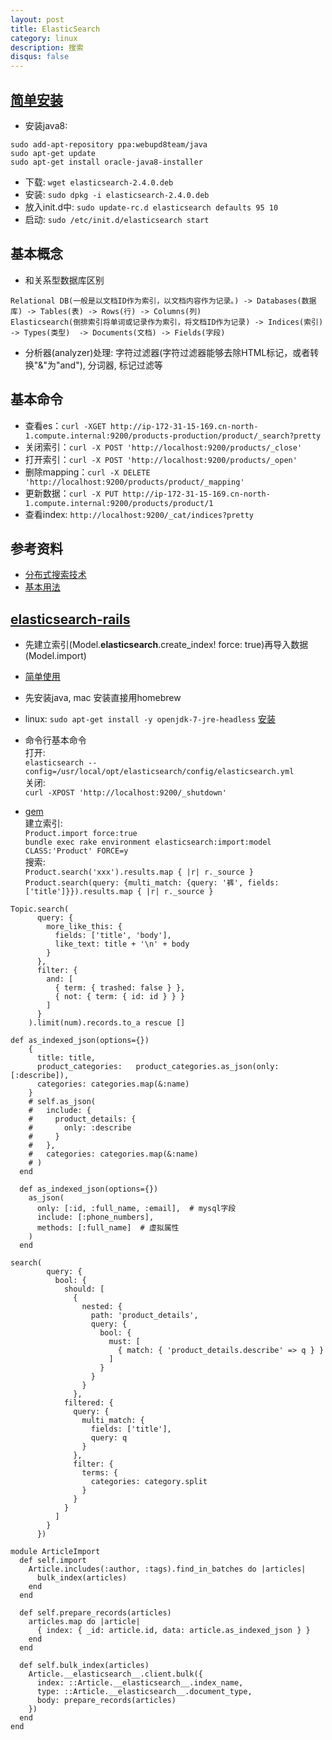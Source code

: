 ```yaml
---
layout: post
title: ElasticSearch
category: linux
description: 搜索
disqus: false
---
```


## [简单安装](https://www.elastic.co/downloads/elasticsearch)
* 安装java8:

```
sudo add-apt-repository ppa:webupd8team/java
sudo apt-get update
sudo apt-get install oracle-java8-installer
```
* 下载:  `wget elasticsearch-2.4.0.deb`
* 安装:  `sudo dpkg -i elasticsearch-2.4.0.deb`
* 放入init.d中:  `sudo update-rc.d elasticsearch defaults 95 10`
* 启动:  `sudo /etc/init.d/elasticsearch start`


## 基本概念
* 和关系型数据库区别

```
Relational DB(一般是以文档ID作为索引，以文档内容作为记录。) -> Databases(数据库) -> Tables(表) -> Rows(行) -> Columns(列)
Elasticsearch(倒排索引将单词或记录作为索引，将文档ID作为记录) -> Indices(索引)   -> Types(类型)  -> Documents(文档) -> Fields(字段)
```
* 分析器(analyzer)处理: 字符过滤器(字符过滤器能够去除HTML标记，或者转换"&"为"and"), 分词器, 标记过滤等


## 基本命令

* 查看es：`curl -XGET http://ip-172-31-15-169.cn-north-1.compute.internal:9200/products-production/product/_search?pretty`
* 关闭索引：`curl -X POST 'http://localhost:9200/products/_close'`
* 打开索引：`curl -X POST 'http://localhost:9200/products/_open'`
* 删除mapping：`curl -X DELETE 'http://localhost:9200/products/product/_mapping'`
* 更新数据：`curl -X PUT http://ip-172-31-15-169.cn-north-1.compute.internal:9200/products/product/1`
* 查看index: `http://localhost:9200/_cat/indices?pretty`


## 参考资料
* [分布式搜索技术](http://www.searchtech.pro/)
* [基本用法](http://es.xiaoleilu.com/030_Data/05_Document.html)

## [elasticsearch-rails]()
* 先建立索引(Model.__elasticsearch__.create_index! force: true)再导入数据(Model.import)


* [简单使用](http://es.xiaoleilu.com/010_Intro/10_Installing_ES.html)
* 先安装java, mac 安装直接用homebrew
* linux: `sudo apt-get install -y openjdk-7-jre-headless` [安装](https://www.elastic.co/guide/en/elasticsearch/reference/current/setup-repositories.html)   
* 命令行基本命令   
打开:   
`elasticsearch --config=/usr/local/opt/elasticsearch/config/elasticsearch.yml`   
关闭:    
`curl -XPOST 'http://localhost:9200/_shutdown'`   
* [gem](https://github.com/elastic/elasticsearch-rails)  
建立索引:   
`Product.import force:true`   
`bundle exec rake environment elasticsearch:import:model CLASS:'Product' FORCE=y`   
搜索:    
`Product.search('xxx').results.map { |r| r._source }`   
`Product.search(query: {multi_match: {query: '裤', fields: ['title']}}).results.map { |r| r._source }`
```
Topic.search(
      query: {
        more_like_this: {
          fields: ['title', 'body'],
          like_text: title + '\n' + body
        }
      },
      filter: {
        and: [
          { term: { trashed: false } },
          { not: { term: { id: id } } }
        ]
      }
    ).limit(num).records.to_a rescue []
```

```
def as_indexed_json(options={})
    {
      title: title,
      product_categories:   product_categories.as_json(only: [:describe]),
      categories: categories.map(&:name)
    }
    # self.as_json(
    #   include: {
    #     product_details: {
    #       only: :describe
    #     }
    #   },
    #   categories: categories.map(&:name)
    # )
  end

  def as_indexed_json(options={})
    as_json(
      only: [:id, :full_name, :email],  # mysql字段
      include: [:phone_numbers],
      methods: [:full_name]  # 虚拟属性
    )
  end
```

```
search(
        query: {
          bool: {
            should: [
              {
                nested: {
                  path: 'product_details',
                  query: {
                    bool: {
                      must: [
                        { match: { 'product_details.describe' => q } }
                      ]
                    }
                  }
                }
              },
            filtered: {
              query: {
                multi_match: {
                  fields: ['title'],
                  query: q
                }
              },
              filter: {
                terms: {
                  categories: category.split
                }
              }
            }
          ]
        }
      })
```


```
module ArticleImport
  def self.import
    Article.includes(:author, :tags).find_in_batches do |articles|
      bulk_index(articles)
    end
  end

  def self.prepare_records(articles)
    articles.map do |article|
      { index: { _id: article.id, data: article.as_indexed_json } }
    end
  end

  def self.bulk_index(articles)
    Article.__elasticsearch__.client.bulk({
      index: ::Article.__elasticsearch__.index_name,
      type: ::Article.__elasticsearch__.document_type,
      body: prepare_records(articles)
    })
  end
end
```